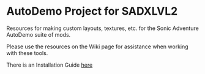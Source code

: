 # AutoDemo Project for SADXLVL2
Resources for making custom layouts, textures, etc. for the Sonic Adventure AutoDemo suite of mods.

Please use the resources on the Wiki page for assistance when working with these tools.

There is an Installation Guide [here](https://github.com/ItsEasyActually/AutoDemo-Project_SADXLVL2/wiki/Installation-Guide)

